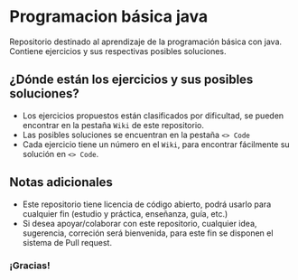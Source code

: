 # Programacion básica java
Repositorio destinado al aprendizaje de la programación básica con java. Contiene ejercicios y sus respectivas posibles soluciones.

## ¿Dónde están los ejercicios y sus posibles soluciones?
- Los ejercicios propuestos están clasificados por dificultad, se pueden encontrar en la pestaña ```Wiki``` de este repositorio.
- Las posibles soluciones se encuentran en la pestaña ```<> Code```
- Cada ejercicio tiene un número en el ```Wiki```, para encontrar fácilmente su solución en ```<> Code```.

## Notas adicionales
- Este repositorio tiene licencia de código abierto, podrá usarlo para cualquier fin (estudio y práctica, enseñanza, guía, etc.)
- Si desea apoyar/colaborar con este repositorio, cualquier idea, sugerencia, correción será bienvenida, para este fin se disponen el sistema de Pull request.

### ¡Gracias!
